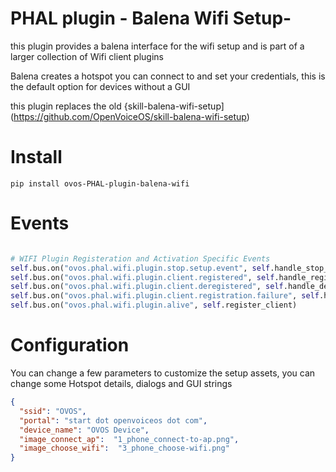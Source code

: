 # PHAL plugin - Balena Wifi Setup-

this plugin provides a balena interface for the wifi setup and is part of a larger collection of Wifi client plugins

Balena creates a hotspot you can connect to and set your credentials, this is the default option for devices without a GUI

this plugin replaces the old {skill-balena-wifi-setup](https://github.com/OpenVoiceOS/skill-balena-wifi-setup)


# Install

`pip install ovos-PHAL-plugin-balena-wifi`

# Events

```python

# WIFI Plugin Registeration and Activation Specific Events        
self.bus.on("ovos.phal.wifi.plugin.stop.setup.event", self.handle_stop_setup)
self.bus.on("ovos.phal.wifi.plugin.client.registered", self.handle_registered)
self.bus.on("ovos.phal.wifi.plugin.client.deregistered", self.handle_deregistered)
self.bus.on("ovos.phal.wifi.plugin.client.registration.failure", self.handle_registration_failure)
self.bus.on("ovos.phal.wifi.plugin.alive", self.register_client)

```

# Configuration

You can change a few parameters to customize the setup assets, you can change some Hotspot details, dialogs and GUI strings

```json
{
  "ssid": "OVOS",
  "portal": "start dot openvoiceos dot com",
  "device_name": "OVOS Device",
  "image_connect_ap":  "1_phone_connect-to-ap.png",
  "image_choose_wifi":  "3_phone_choose-wifi.png"
}
```
